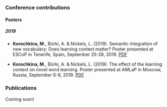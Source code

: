 

### Conference contributions

#### Posters

##### 2019

* **Korochkina, M.**, Bürki, A. & Nickels, L. (2019). Semantic integration of new vocabulary: Does learning context matter? Poster presented at ESCoP in Tenerife, Spain, September 25-28, 2019. [PDF](/posters/poster_escop2019_mkorochkina.pdf) 

* **Korochkina, M.**, Bürki, A. & Nickels, L. (2019). The effect of the learning context on novel word learning. Poster presented at AMLaP in Moscow, Russia, September 6-8, 2019. [PDF](/posters/poster_amlap2019_mkorochkina.pdf)

### Publications

Coming soon!
